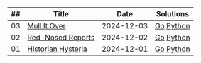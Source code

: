 | ## | Title | Date | Solutions
| -- | ----- | ---- | ---------
| 03 | [Mull It Over](https://adventofcode.com/2024/day/3) | 2024-12-03 | [Go](2024/day-03-mull-it-over.go) [Python](2024/day-03-mull-it-over.py)
| 02 | [Red-Nosed Reports](https://adventofcode.com/2024/day/2) | 2024-12-02 | [Go](2024/day-02-red-nosed-reports.go) [Python](2024/day-02-red-nosed-reports.py)
| 01 | [Historian Hysteria](https://adventofcode.com/2024/day/1) | 2024-12-01 | [Go](2024/day-01-historian-hysteria.go) [Python](2024/day-01-historian-hysteria.py)
